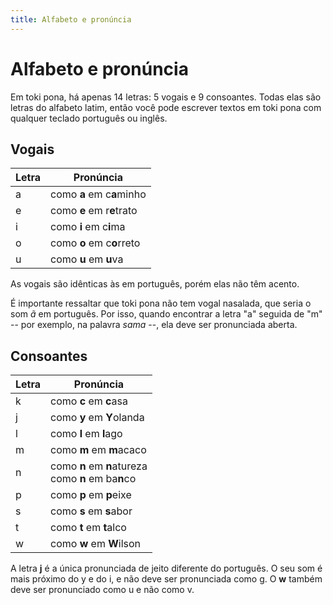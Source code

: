 ```yaml
---
title: Alfabeto e pronúncia
---
```

# Alfabeto e pronúncia

Em toki pona, há apenas 14 letras: 5 vogais e 9 consoantes. Todas elas são letras do alfabeto latim, então você pode escrever textos em toki pona com qualquer teclado português ou inglês.

## Vogais

Letra | Pronúncia
-|-
a | como **a** em c**a**minho
e | como **e** em r**e**trato
i | como **i** em c**i**ma
o | como **o** em c**o**rreto
u | como **u** em **u**va

As vogais são idênticas às em português, porém elas não têm acento.

É importante ressaltar que toki pona não tem vogal nasalada, que seria o som _ã_ em português. Por isso, quando encontrar a letra "a" seguida de "m" -- por exemplo, na palavra _sama_ --, ela deve ser pronunciada aberta.

## Consoantes

Letra | Pronúncia
-|-
k | como **c** em **c**asa
j | como **y** em **Y**olanda
l | como **l** em **l**ago
m | como **m** em **m**acaco
n | como **n** em **n**atureza<br>como **n** em ba**n**co
p | como **p** em **p**eixe
s | como **s** em **s**abor
t | como **t** em **t**alco
w | como **w** em **W**ilson

A letra **j** é a única pronunciada de jeito diferente do português. O seu som é mais próximo do y e do i, e não deve ser pronunciada como g. O **w** também deve ser pronunciado como u e não como v.
